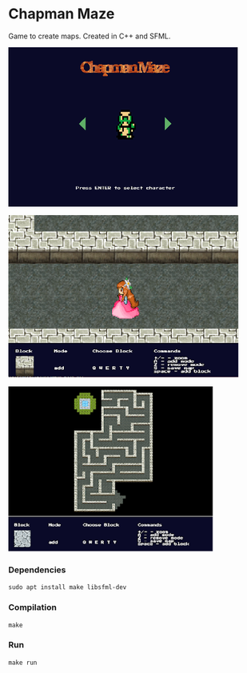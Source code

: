 # Chapman Maze

Game to create maps. Created in C++ and SFML.

![Main Menu](https://github.com/viniciusrplima/chapman-maze/blob/master/screenshot1.png)

![Character](https://github.com/viniciusrplima/chapman-maze/blob/master/screenshot2.png)

![Map](https://github.com/viniciusrplima/chapman-maze/blob/master/screenshot3.png)

### Dependencies

```
sudo apt install make libsfml-dev
```

### Compilation

```
make
```
### Run

```
make run
```
